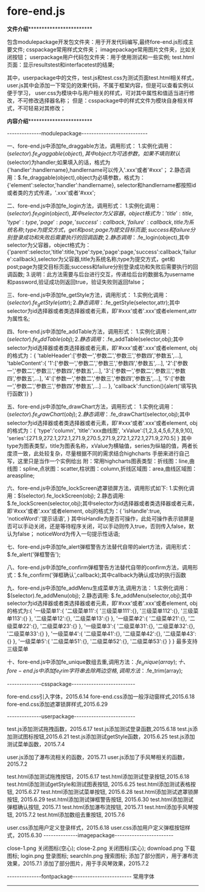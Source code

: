 # fore-end.js
******************文件介绍******************************************

包含modulepackage开发包文件夹：用于开发代码编写,最终fore-end.js形成主要文件;
	csspackage常用样式文件夹；
	imagepackage常用图片文件夹，比如关闭按钮；
	userpackage用户代码包文件夹：用于使用测试和一些实例;
	test.html页面：显示resultstest和interfacetest的结果;

其中，userpackage中的文件，test.js和test.css为测试页面test.html相关样式，
user.js其中会添加一下常见的效果代码，不属于框架内容，但是可以查看实例以便于学习，
user.css为模块中与用户相关的样式，可对其中属性和值适当进行修改，不可修改选择器名称；
但是：csspackage中的样式文件为模块自身相关样式，不可轻易对其修改；

******************内容介绍******************************************

--------------modulepackage---------------------------

一、fore-end.js中添加fe_draggable方法，调用形式：
	1.实例化调用：$(selector).fe_draggable(object),其中object为可选参数，如果不填则默认$(selector)为handler;如果填入的话，格式为{'handler':handlername},handlername可以传入'.xxx'或者'#xxx'；
	2.静态调用：$.fe_draggable(object),object为必填参数，格式为：{'element':selector,'handler':handlername},
	selector和handlername都按照id或者类的方式传递，'.xxx'或者'#xxx';

二、fore-end.js中添加fe_login方法，调用形式：
	1.实例化调用：$(selector).fe_login(object),其中selector为父容器，object格式为：{'title':title,'type':type,'page':page,'success':callback,'failure':callback},title为系统名称;type为提交方式，get和post;page为提交目标页面;success和failure分别登录成功和失败后需要执行的回调函数;
	2.静态调用：$.fe_login(object),其中selector为父容器，object格式为：{'parent':selector,'title':title,'type':type,'page':page,'success':callback,'failure':callback},selector为父容器,title为系统名称;type为提交方式，get和post;page为提交目标页面;success和failure分别登录成功和失败后需要执行的回调函数;
	3.说明：此方法需要与后台进行交互，传递给后台的数据名为username和password,验证成功则返回true，验证失败则返回false；

三、fore-end.js中添加fe_getStyle方法，调用形式：
	1.实例化调用：$(selector).fe_getStyle(attr);
	2.静态调用：$.fe_getStyle(selector,attr);其中selector为id选择器或者类选择器或者元素，即'#xxx'或者'.xxx'或者element,attr为属性名;

四、fore-end.js中添加fe_addTable方法，调用形式：
	1.实例化调用：$(selector).fe_addTable(obj);
	2.静态调用：$.fe_addTable(selector,obj);其中selector为id选择器或者类选择器或者元素，即'#xxx'或者'.xxx'或者element,
		obj的格式为：{
						'tableHeader':['参数一','参数二','参数三','参数四','参数五',...],
						'tableContent':{
										 '1':['参数一','参数二','参数三','参数四','参数五',...],
										 '2':['参数一','参数二','参数三','参数四','参数五',...],
										 '3':['参数一','参数二','参数三','参数四','参数五',...],
										 '4':['参数一','参数二','参数三','参数四','参数五',...],
										 '5':['参数一','参数二','参数三','参数四','参数五',...]
										 ...
										},
						'callback':function(){alert('填写执行函数')}
					}

五、fore-end.js中添加fe_drawChart方法，调用形式：
	1.实例化调用：$(selector).fe_drawChart(obj);
	2.静态调用：$.fe_drawChart(selector,obj);其中selector为id选择器或者类选择器或者元素，即'#xxx'或者'.xxx'或者element,
		obj的格式为：{
						'type':'column',
						'title':'xxx曲线图',
						'xValue':[1,2,3,4,5,6,7,8,9,10],
						'series':[271.9,272.1,272.1,271.9,270.5,271.9,272.1,272.1,271.9,270.5]
					}
		其中type为图表类型，title为图表名称，xValue为横轴值，series为纵轴的值，两者长度须一致，此处较复杂，尽量根据不同的需求结合highcharts
		手册来进行自己写，这里只是当作一个实例给出
	附：常用highcharts图表类型：折线图：line,曲线图：spline,点状图：scatter,柱状图：column,折线区域图：area,曲线区域图：areaspline;

六、fore-end.js中添加fe_lockScreen遮罩锁屏方法，调用形式如下:
	1.实例化调用：$(selector).fe_lockScreen(obj);
	2.静态调用: $.fe_lockScreen(selector,obj);其中selector为id选择器或者类选择器或者元素，即'#xxx'或者'.xxx'或者element,
		obj的格式为：{
						'isHandle':true,
						'noticeWord':'提示话语',
					}
		其中isHandle为是否可操作，此处可操作表示锁屏是否可以手动关闭，还是等待程序关闭，可以手动则传入true，否则传入false，默认为false；
			noticeWord为传入一句提示性话语;

七、fore-end.js中添加fe_alert弹框警告方法替代自带的alert方法，调用形式：$.fe_alert('弹框警告');

八、fore-end.js中添加fe_confirm弹框警告方法替代自带的confirm方法，调用形式：$.fe_confirm('弹框确认',callback);其中callback为确认成功的执行函数

九、fore-end.js中添加fe_addMenu生成菜单方法,调用方法：
	1.实例化调用：$(selector).fe_addMenu(obj);
	2.静态调用: $.fe_addMenu(selector,obj);其中selector为id选择器或者类选择器或者元素，即'#xxx'或者'.xxx'或者element,
		obj的格式为:{
						'一级菜单1':{
							'二级菜单11':{
								'三级菜单111':{},
								'三级菜单112':{},
								'三级菜单113':{}
							},
							'二级菜单12':{},
							'二级菜单13':{}
						},
						'一级菜单2':{
							'二级菜单21':{},
							'二级菜单22':{},
							'二级菜单23':{}
						},
						'一级菜单3':{
							'二级菜单31':{},
							'二级菜单32':{},
							'二级菜单33':{}
						},
						'一级菜单4':{
							'二级菜单41':{},
							'二级菜单42':{},
							'二级菜单43':{}
						},
						'一级菜单5':{
							'二级菜单51':{},
							'二级菜单52':{},
							'二级菜单53':{}
						}
					}
		最多支持三级菜单

十、fore-end.js中添加fe_unique数组去重,调用方法：$.fe_unique(array);
十、fore-end.js中添加fe_trim字符串去除两边空格,调用方法：$.fe_trim(array);


--------------csspackage--------------------------

fore-end.css引入字体，2015.6.14
fore-end.css添加一般浮动窗样式,2015.6.18
fore-end.css添加遮罩锁屏样式,2015.6.29

--------------userpackage-------------------------

test.js添加测试拖拽函数，2015.6.17
test.js添加测试登录函数,2015.6.18
test.js添加测试图标按钮,2015.6.21
test.js添加测试getStyle函数，2015.6.25
test.js添加测试菜单函数，2015.7.4

user.js添加了瀑布流相关的函数，2015.7.1
user.js添加了手风琴相关的函数，2015.7.2

test.html添加测试拖拽按钮，2015.6.17
test.html添加测试登录按钮,2015.6.18
test.html添加测试getStyle和测试图表按钮, 2015.6.25
test.html添加测试表格按钮, 2015.6.27
test.html添加测试菜单按钮, 2015.6.28
test.html添加测试遮罩锁屏按钮, 2015.6.29
test.html添加测试弹框警告按钮, 2015.6.30
test.html添加测试弹框确认按钮, 2015.7.1
test.html添加瀑布流按钮, 2015.7.1
test.html添加手风琴按钮, 2015.7.2
test.html添加数组去重按钮, 2015.7.6

user.css添加用户定义登录样式，2015.6.18
user.css添加用户定义弹框按钮样式，2015.6.30
--------------imagepackage------------------------

close-1.png 关闭图标(空心);
close-2.png 关闭图标(实心);
download.png 下载图标;
login.png 登录图标;
searchIn.png 搜索图标;
添加了部分图片，用于瀑布流效果，2015.7.1
添加了部分图片，用于手风琴效果，2015.7.2

--------------fontpackage------------------------
常用字体
********************************************************************
